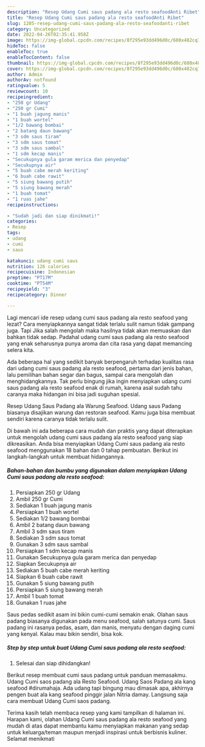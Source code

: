 ```yaml
---
description: "Resep Udang Cumi saus padang ala resto seafoodAnti Ribet"
title: "Resep Udang Cumi saus padang ala resto seafoodAnti Ribet"
slug: 1205-resep-udang-cumi-saus-padang-ala-resto-seafoodanti-ribet
category: Uncategorized
date: 2022-04-26T02:35:41.958Z
image: https://img-global.cpcdn.com/recipes/8f295e93dd496d0c/680x482cq70/udang-cumi-saus-padang-ala-resto-seafood-foto-resep-utama.jpg
hideToc: false
enableToc: true
enableTocContent: false
thumbnail: https://img-global.cpcdn.com/recipes/8f295e93dd496d0c/680x482cq70/udang-cumi-saus-padang-ala-resto-seafood-foto-resep-utama.jpg
cover: https://img-global.cpcdn.com/recipes/8f295e93dd496d0c/680x482cq70/udang-cumi-saus-padang-ala-resto-seafood-foto-resep-utama.jpg
author: Admin
authorAv: notfound
ratingvalue: 5
reviewcount: 10
recipeingredient:
- "250 gr Udang"
- "250 gr Cumi"
- "1 buah jagung manis"
- "1 buah wortel"
- "1/2 bawang bombai"
- "2 batang daun bawang"
- "3 sdm saus tiram"
- "3 sdm saus tomat"
- "3 sdm saus sambal"
- "1 sdm kecap manis"
- "Secukupnya gula garam merica dan penyedap"
- "Secukupnya air"
- "5 buah cabe merah keriting"
- "6 buah cabe rawit"
- "5 siung bawang putih"
- "5 siung bawang merah"
- "1 buah tomat"
- "1 ruas jahe"
recipeinstructions:

- "Sudah jadi dan siap dinikmati!"
categories:
- Resep
tags:
- udang
- cumi
- saus

katakunci: udang cumi saus 
nutrition: 126 calories
recipecuisine: Indonesian
preptime: "PT17M"
cooktime: "PT54M"
recipeyield: "3"
recipecategory: Dinner

---
```



Lagi mencari ide resep udang cumi saus padang ala resto seafood yang lezat? Cara menyiapkannya sangat tidak terlalu sulit namun tidak gampang juga. Tapi Jika salah mengolah maka hasilnya tidak akan memuaskan dan bahkan tidak sedap. Padahal udang cumi saus padang ala resto seafood yang enak seharusnya punya aroma dan cita rasa yang dapat memancing selera kita.


Ada beberapa hal yang sedikit banyak berpengaruh terhadap kualitas rasa dari udang cumi saus padang ala resto seafood, pertama dari jenis bahan, lalu pemilihan bahan segar dan bagus, sampai cara mengolah dan menghidangkannya. Tak perlu bingung jika ingin menyiapkan udang cumi saus padang ala resto seafood enak di rumah, karena asal sudah tahu caranya maka hidangan ini bisa jadi suguhan spesial.

Resep Udang Saus Padang ala Warung Seafood. Udang saus Padang biasanya disajikan warung dan restoran seafood. Kamu juga bisa membuat sendiri karena caranya tidak terlalu sulit.


Di bawah ini ada beberapa cara mudah dan praktis yang dapat diterapkan untuk mengolah udang cumi saus padang ala resto seafood yang siap dikreasikan. Anda bisa menyiapkan Udang Cumi saus padang ala resto seafood menggunakan 18 bahan dan 0 tahap pembuatan. Berikut ini langkah-langkah untuk membuat hidangannya.

<!--inarticleads1-->

##### Bahan-bahan dan bumbu yang digunakan dalam menyiapkan Udang Cumi saus padang ala resto seafood:

1. Persiapkan 250 gr Udang
1. Ambil 250 gr Cumi
1. Sediakan 1 buah jagung manis
1. Persiapkan 1 buah wortel
1. Sediakan 1/2 bawang bombai
1. Ambil 2 batang daun bawang
1. Ambil 3 sdm saus tiram
1. Sediakan 3 sdm saus tomat
1. Gunakan 3 sdm saus sambal
1. Persiapkan 1 sdm kecap manis
1. Gunakan Secukupnya gula garam merica dan penyedap
1. Siapkan Secukupnya air
1. Sediakan 5 buah cabe merah keriting
1. Siapkan 6 buah cabe rawit
1. Gunakan 5 siung bawang putih
1. Persiapkan 5 siung bawang merah
1. Ambil 1 buah tomat
1. Gunakan 1 ruas jahe


Saus pedas sedikit asam ini bikin cumi-cumi semakin enak. Olahan saus padang biasanya digunakan pada menu seafood, salah satunya cumi. Saus padang ini rasanya pedas, asam, dan manis, menyatu dengan daging cumi yang kenyal. Kalau mau bikin sendiri, bisa kok. 

<!--inarticleads2-->

##### Step by step untuk buat Udang Cumi saus padang ala resto seafood:


1. Selesai dan siap dihidangkan!

Berikut resep membuat cumi saus padang untuk panduan memasakmu. Udang Cumi saos padang ala Resto Seafood. Udang Saos Padang ala kang seafood #dirumahaja. Ada udang tapi bingung mau dimasak apa, akhirnya pengen buat ala kang seafood pinggir jalan Nitria damay. Langsung saja cara membuat Udang Cumi saos padang. 

Terima kasih telah membaca resep yang kami tampilkan di halaman ini. Harapan kami, olahan Udang Cumi saus padang ala resto seafood yang mudah di atas dapat membantu kamu menyiapkan makanan yang sedap untuk keluarga/teman maupun menjadi inspirasi untuk berbisnis kuliner. Selamat menikmati
